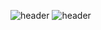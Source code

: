 ![header](https://capsule-render.vercel.app/api?type=waving&color=34E939&height=300&section=header&text=🥕🍎🥬🧅박준영의%20사이버%20텃밭🥑🥝🫑🥒&fontSize=50&fontColor=FBFCFC)
![header](https://capsule-render.vercel.app/api?text=capsule_render&animation=fadeIn)
